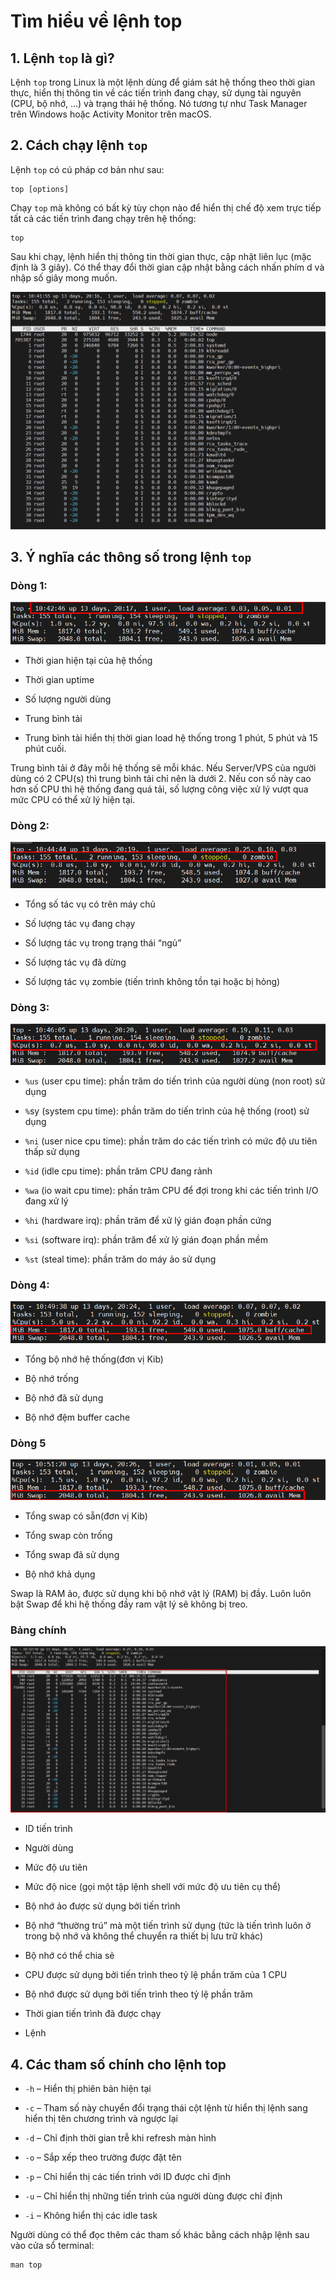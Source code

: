 # Tìm hiểu về lệnh top

## 1. Lệnh `top` là gì?

Lệnh `top` trong Linux là một lệnh dùng để giám sát hệ thống theo thời gian thực, hiển thị thông tin về các tiến trình đang chạy, sử dụng tài nguyên (CPU, bộ nhớ, ...) và trạng thái hệ thống. Nó tương tự như Task Manager trên Windows hoặc Activity Monitor trên macOS. 

## 2. Cách chạy lệnh `top`

Lệnh `top` có cú pháp cơ bản như sau:

    top [options]

Chạy `top` mà không có bất kỳ tùy chọn nào để hiển thị chế độ xem trực tiếp tất cả các tiến trình đang chạy trên hệ thống:

    top

Sau khi chạy, lệnh hiển thị thông tin thời gian thực, cập nhật liên lục (mặc định là 3 giây). Có thể thay đổi thời gian cập nhật bằng cách nhấn phím d và nhập số giây mong muốn.

![ảnh 1](/QuyenNV/12.Monitoring/images/anh1.png)

## 3. Ý nghĩa các thông số trong lệnh `top`

### Dòng 1:

![ảnh 2](/QuyenNV/12.Monitoring/images/anh2.png)

- Thời gian hiện tại của hệ thống

- Thời gian uptime

- Số lượng người dùng

- Trung bình tải

- Trung bình tải hiển thị thời gian load hệ thống trong 1 phút, 5 phút và 15 phút cuối.

Trung bình tải ở đây mỗi hệ thống sẽ mỗi khác. Nếu Server/VPS của người dùng có 2 CPU(s) thì trung bình tải chỉ nên là dưới 2. Nếu con số này cao hơn số CPU thì hệ thống đang quá tải, số lượng công việc xử lý vượt qua mức CPU có thể xử lý hiện tại.

### Dòng 2:

![ảnh 3](/QuyenNV/12.Monitoring/images/anh3.png)

- Tổng số tác vụ có trên máy chủ

- Số lượng tác vụ đang chạy

- Số lượng tác vụ trong trạng thái “ngủ”

- Số lượng tác vụ đã dừng

- Số lượng tác vụ zombie (tiến trình không tồn tại hoặc bị hỏng)

### Dòng 3:

![ảnh 4](/QuyenNV/12.Monitoring/images/anh4.png)

- `%us` (user cpu time): phần trăm do tiến trình của người dùng (non root) sử dụng

- `%`sy (system cpu time): phần trăm do tiến trình của hệ thống (root) sử dụng

- `%ni` (user nice cpu time): phần trăm do các tiến trình có mức độ ưu tiên thấp sử dụng

- `%id` (idle cpu time): phần trăm CPU đang rảnh

- `%wa` (io wait cpu time): phần trăm CPU để đợi trong khi các tiến trình I/O đang xử lý

- `%hi` (hardware irq): phần trăm để xử lý gián đoạn phần cứng

- `%si` (software irq): phần trăm để xử lý gián đoạn phần mềm

- `%st` (steal time): phần trăm do máy ảo sử dụng

### Dòng 4:

![ảnh 5](/QuyenNV/12.Monitoring/images/anh5.png)

- Tổng bộ nhớ hệ thống(đơn vị Kib)

- Bộ nhớ trống

- Bộ nhớ đã sử dụng

- Bộ nhớ đệm buffer cache

### Dòng 5

![ảnh 6](/QuyenNV/12.Monitoring/images/anh6.png)

- Tổng swap có sẵn(đơn vị Kib)

- Tổng swap còn trống

- Tổng swap đã sử dụng

- Bộ nhớ khả dụng

Swap là RAM ảo, được sử dụng khi bộ nhớ vật lý (RAM) bị đầy. Luôn luôn bật Swap để khi hệ thống đầy ram vật lý sẽ không bị treo.

### Bảng chính

![ảnh 7](/QuyenNV/12.Monitoring/images/anh7.png)

- ID tiến trình

- Người dùng

- Mức độ ưu tiên

- Mức độ nice (gọi một tập lệnh shell với mức độ ưu tiên cụ thể)

- Bộ nhớ ảo được sử dụng bởi tiến trình

- Bộ nhớ “thường trú” mà một tiến trình sử dụng (tức là tiến trình luôn ở trong bộ nhớ và không thể chuyển ra thiết bị lưu trữ khác)

- Bộ nhớ có thể chia sẻ

- CPU được sử dụng bởi tiến trình theo tỷ lệ phần trăm của 1 CPU

- Bộ nhớ được sử dụng bởi tiến trình theo tỷ lệ phần trăm

- Thời gian tiến trình đã được chạy

- Lệnh

## 4. Các tham số chính cho lệnh top

- `-h` – Hiển thị phiên bản hiện tại

- `-c` – Tham số này chuyển đổi trạng thái cột lệnh từ hiển thị lệnh sang hiển thị tên chương trình và ngược lại

- `-d` – Chỉ định thời gian trễ khi refresh màn hình

- `-o` – Sắp xếp theo trường được đặt tên

- `-p` – Chỉ hiển thị các tiến trình với ID được chỉ định

- `-u` – Chỉ hiển thị những tiến trình của người dùng được chỉ định

- `-i` – Không hiển thị các idle task

Người dùng có thể đọc thêm các tham số khác bằng cách nhập lệnh sau vào cửa sổ terminal:

    man top